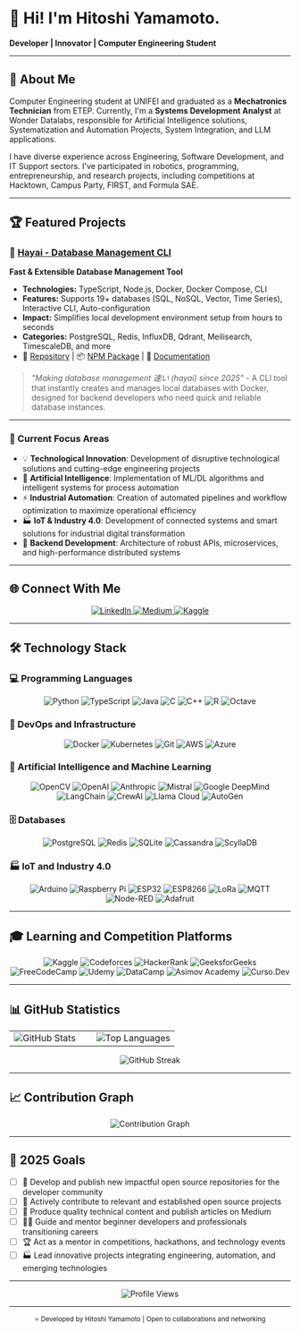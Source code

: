 # 👋 Hi! I'm Hitoshi Yamamoto.

**Developer | Innovator | Computer Engineering Student**

---

## 🚀 About Me

Computer Engineering student at UNIFEI and graduated as a **Mechatronics Technician** from ETEP. Currently, I'm a **Systems Development Analyst** at Wonder Datalabs, responsible for Artificial Intelligence solutions, Systematization and Automation Projects, System Integration, and LLM applications.

I have diverse experience across Engineering, Software Development, and IT Support sectors. I've participated in robotics, programming, entrepreneurship, and research projects, including competitions at Hacktown, Campus Party, FIRST, and Formula SAE.

---

## 🏆 Featured Projects

### 🚀 [Hayai - Database Management CLI](https://github.com/hitoshyamamoto/hayai)
**Fast & Extensible Database Management Tool**
- **Technologies:** TypeScript, Node.js, Docker, Docker Compose, CLI
- **Features:** Supports 19+ databases (SQL, NoSQL, Vector, Time Series), Interactive CLI, Auto-configuration
- **Impact:** Simplifies local development environment setup from hours to seconds
- **Categories:** PostgreSQL, Redis, InfluxDB, Qdrant, Meilisearch, TimescaleDB, and more
- 🔗 [Repository](https://github.com/hitoshyamamoto/hayai) | 📦 [NPM Package]() | 📝 [Documentation](https://github.com/hitoshyamamoto/hayai#readme)

> *"Making database management 速い (hayai) since 2025"* - A CLI tool that instantly creates and manages local databases with Docker, designed for backend developers who need quick and reliable database instances.

---

### 🎯 Current Focus Areas
- 💡 **Technological Innovation**: Development of disruptive technological solutions and cutting-edge engineering projects
- 🤖 **Artificial Intelligence**: Implementation of ML/DL algorithms and intelligent systems for process automation
- ⚡ **Industrial Automation**: Creation of automated pipelines and workflow optimization to maximize operational efficiency
- 🏭 **IoT & Industry 4.0**: Development of connected systems and smart solutions for industrial digital transformation
- 🔧 **Backend Development**: Architecture of robust APIs, microservices, and high-performance distributed systems

---

## 🌐 Connect With Me

<div align="center">
  <a href="https://www.linkedin.com/in/hitoshiyamamoto/" target="_blank">
    <img src="https://img.shields.io/badge/LinkedIn-0A66C2?style=for-the-badge&logo=linkedin&logoColor=white&labelColor=0A66C2" alt="LinkedIn" />
  </a>
  <a href="https://medium.com/@hitoshyamamoto" target="_blank">
    <img src="https://img.shields.io/badge/Medium-000000?style=for-the-badge&logo=medium&logoColor=white&labelColor=000000" alt="Medium" />
  </a>
  <a href="https://www.kaggle.com/hitoshyamamoto" target="_blank">
    <img src="https://img.shields.io/badge/Kaggle-20BEFF?style=for-the-badge&logo=kaggle&logoColor=white&labelColor=20BEFF" alt="Kaggle" />
  </a>
</div>

---

## 🛠️ Technology Stack

### 💻 Programming Languages
<div align="center">
  <img src="https://img.shields.io/badge/Python-3776AB?style=for-the-badge&logo=python&logoColor=white" alt="Python" />
  <img src="https://img.shields.io/badge/TypeScript-3178C6?style=for-the-badge&logo=typescript&logoColor=white" alt="TypeScript" />
  <img src="https://img.shields.io/badge/Java-ED8B00?style=for-the-badge&logo=java&logoColor=white" alt="Java" />
  <img src="https://img.shields.io/badge/C-00599C?style=for-the-badge&logo=c&logoColor=white" alt="C" />
  <img src="https://img.shields.io/badge/C++-00599C?style=for-the-badge&logo=c%2B%2B&logoColor=white" alt="C++" />
  <img src="https://img.shields.io/badge/R-276DC3?style=for-the-badge&logo=r&logoColor=white" alt="R" />
  <img src="https://img.shields.io/badge/Octave-0790C0?style=for-the-badge&logo=octave&logoColor=white" alt="Octave" />
</div>

### 🚀 DevOps and Infrastructure
<div align="center">
  <img src="https://img.shields.io/badge/Docker-2496ED?style=for-the-badge&logo=docker&logoColor=white" alt="Docker" />
  <img src="https://img.shields.io/badge/Kubernetes-326CE5?style=for-the-badge&logo=kubernetes&logoColor=white" alt="Kubernetes" />
  <img src="https://img.shields.io/badge/Git-F05032?style=for-the-badge&logo=git&logoColor=white" alt="Git" />
  <img src="https://img.shields.io/badge/AWS-232F3E?style=for-the-badge&logo=amazon-aws&logoColor=white" alt="AWS" />
  <img src="https://img.shields.io/badge/Azure-0078D4?style=for-the-badge&logo=microsoft-azure&logoColor=white" alt="Azure" />
</div>

### 🤖 Artificial Intelligence and Machine Learning
<div align="center">
  <img src="https://img.shields.io/badge/OpenCV-27338e?style=for-the-badge&logo=opencv&logoColor=white" alt="OpenCV" />
  <img src="https://img.shields.io/badge/OpenAI-412991?style=for-the-badge&logo=openai&logoColor=white" alt="OpenAI" />
  <img src="https://img.shields.io/badge/Anthropic-191919?style=for-the-badge&logo=anthropic&logoColor=white" alt="Anthropic" />
  <img src="https://img.shields.io/badge/Mistral-FF7000?style=for-the-badge&logo=mistral&logoColor=white" alt="Mistral" />
  <img src="https://img.shields.io/badge/Google_DeepMind-4285F4?style=for-the-badge&logo=google&logoColor=white" alt="Google DeepMind" />
  <img src="https://img.shields.io/badge/LangChain-1C3C3C?style=for-the-badge&logo=langchain&logoColor=white" alt="LangChain" />
  <img src="https://img.shields.io/badge/CrewAI-6366F1?style=for-the-badge&logo=crewai&logoColor=white" alt="CrewAI" />
  <img src="https://img.shields.io/badge/Llama_Cloud-FF6B35?style=for-the-badge&logo=meta&logoColor=white" alt="Llama Cloud" />
  <img src="https://img.shields.io/badge/AutoGen-107C10?style=for-the-badge&logo=microsoft&logoColor=white" alt="AutoGen" />
</div>

### 🗄️ Databases
<div align="center">
  <img src="https://img.shields.io/badge/PostgreSQL-336791?style=for-the-badge&logo=postgresql&logoColor=white" alt="PostgreSQL" />
  <img src="https://img.shields.io/badge/Redis-DC382D?style=for-the-badge&logo=redis&logoColor=white" alt="Redis" />
  <img src="https://img.shields.io/badge/SQLite-003B57?style=for-the-badge&logo=sqlite&logoColor=white" alt="SQLite" />
  <img src="https://img.shields.io/badge/Cassandra-1287B1?style=for-the-badge&logo=apache-cassandra&logoColor=white" alt="Cassandra" />
  <img src="https://img.shields.io/badge/ScyllaDB-6CD04D?style=for-the-badge&logo=scylladb&logoColor=white" alt="ScyllaDB" />
</div>

### 🏭 IoT and Industry 4.0
<div align="center">
  <img src="https://img.shields.io/badge/Arduino-00979D?style=for-the-badge&logo=arduino&logoColor=white" alt="Arduino" />
  <img src="https://img.shields.io/badge/Raspberry_Pi-A22846?style=for-the-badge&logo=raspberry-pi&logoColor=white" alt="Raspberry Pi" />
  <img src="https://img.shields.io/badge/ESP32-E7352C?style=for-the-badge&logo=espressif&logoColor=white" alt="ESP32" />
  <img src="https://img.shields.io/badge/ESP8266-E7352C?style=for-the-badge&logo=espressif&logoColor=white" alt="ESP8266" />
  <img src="https://img.shields.io/badge/LoRa-1A9BCF?style=for-the-badge&logo=lora&logoColor=white" alt="LoRa" />
  <img src="https://img.shields.io/badge/MQTT-660066?style=for-the-badge&logo=mqtt&logoColor=white" alt="MQTT" />
  <img src="https://img.shields.io/badge/Node--RED-8F0000?style=for-the-badge&logo=node-red&logoColor=white" alt="Node-RED" />
  <img src="https://img.shields.io/badge/Adafruit-000000?style=for-the-badge&logo=adafruit&logoColor=white" alt="Adafruit" />
</div>

---

## 🎓 Learning and Competition Platforms

<div align="center">
  <img src="https://img.shields.io/badge/Kaggle-20BEFF?style=for-the-badge&logo=kaggle&logoColor=white" alt="Kaggle" />
  <img src="https://img.shields.io/badge/Codeforces-1F8ACB?style=for-the-badge&logo=codeforces&logoColor=white" alt="Codeforces" />
  <img src="https://img.shields.io/badge/HackerRank-2EC866?style=for-the-badge&logo=hackerrank&logoColor=white" alt="HackerRank" />
  <img src="https://img.shields.io/badge/GeeksforGeeks-298D46?style=for-the-badge&logo=geeksforgeeks&logoColor=white" alt="GeeksforGeeks" />
  <img src="https://img.shields.io/badge/FreeCodeCamp-0A0A23?style=for-the-badge&logo=freecodecamp&logoColor=white" alt="FreeCodeCamp" />
  <img src="https://img.shields.io/badge/Udemy-EC5252?style=for-the-badge&logo=udemy&logoColor=white" alt="Udemy" />
  <img src="https://img.shields.io/badge/DataCamp-03EF62?style=for-the-badge&logo=datacamp&logoColor=white" alt="DataCamp" />
  <img src="https://img.shields.io/badge/Asimov_Academy-FF6B6B?style=for-the-badge&logo=academia&logoColor=white" alt="Asimov Academy" />
  <img src="https://img.shields.io/badge/Curso.Dev-4C51BF?style=for-the-badge&logo=dev.to&logoColor=white" alt="Curso.Dev" />
</div>

---

## 📊 GitHub Statistics

<div align="center">
  <table>
    <tr>
      <td width="50%">
        <img src="https://github-readme-stats.vercel.app/api?username=hitoshyamamoto&show_icons=true&theme=tokyonight&hide_border=true&count_private=true" alt="GitHub Stats" />
      </td>
      <td width="50%">
        <img src="https://github-readme-stats.vercel.app/api/top-langs/?username=hitoshyamamoto&layout=compact&theme=tokyonight&hide_border=true&hide=matlab,makefile,m&langs_count=8" alt="Top Languages" />
      </td>
    </tr>
  </table>
</div>

<div align="center">
  <img src="https://github-readme-streak-stats.herokuapp.com/?user=hitoshyamamoto&theme=tokyonight&hide_border=true" alt="GitHub Streak" />
</div>

---

## 📈 Contribution Graph

<div align="center">
  <img src="https://github-readme-activity-graph.vercel.app/graph?username=hitoshyamamoto&theme=tokyo-night&hide_border=true" alt="Contribution Graph" />
</div>

---

## 🎯 2025 Goals

- [ ] 🚀 Develop and publish new impactful open source repositories for the developer community
- [ ] 🤝 Actively contribute to relevant and established open source projects
- [ ] 📝 Produce quality technical content and publish articles on Medium
- [ ] 👨‍🏫 Guide and mentor beginner developers and professionals transitioning careers
- [ ] 🏆 Act as a mentor in competitions, hackathons, and technology events
- [ ] 🏭 Lead innovative projects integrating engineering, automation, and emerging technologies

---

<div align="center">
  <img src="https://komarev.com/ghpvc/?username=hitoshyamamoto&label=Profile%20Views&color=0e75b6&style=flat" alt="Profile Views" />
</div>

---

<div align="center">
  <sub>⭐ Developed by Hitoshi Yamamoto | Open to collaborations and networking</sub>
</div>
